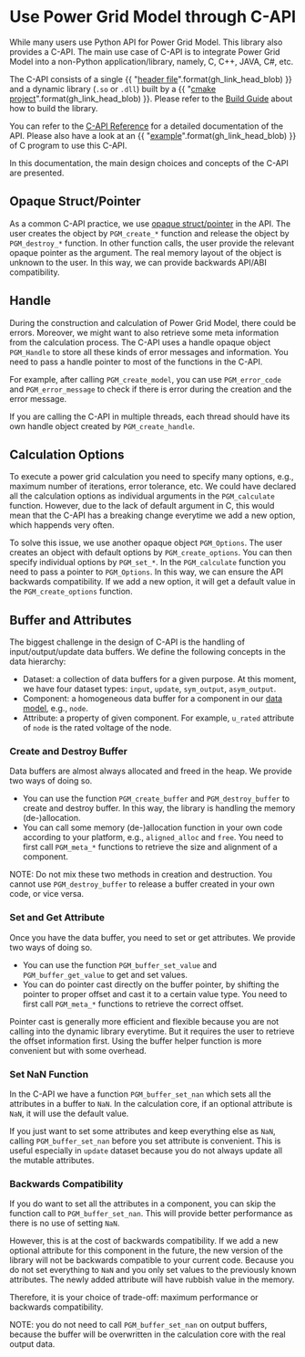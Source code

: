 <!--
SPDX-FileCopyrightText: 2022 Contributors to the Power Grid Model project <dynamic.grid.calculation@alliander.com>

SPDX-License-Identifier: MPL-2.0
-->

# Use Power Grid Model through C-API

While many users use Python API for Power Grid Model.
This library also provides a C-API. 
The main use case of C-API is to integrate Power Grid Model into a non-Python application/library, namely, C, C++, JAVA, C#, etc. 

The C-API consists of a single 
{{ "[header file]({}/include/power_grid_model_c.h)".format(gh_link_head_blob) }}
and a dynamic library (`.so` or `.dll`) built by a 
{{ "[cmake project]({}/power_grid_model_c/CMakeLists.txt)".format(gh_link_head_blob) }}.
Please refer to the [Build Guide](./build-guide.md) about how to build the library.

You can refer to the [C-API Reference](../api_reference/power-grid-model-c-api-reference.rst)
for a detailed documentation of the API. 
Please also have a look at an 
{{ "[example]({}/power_grid_model_c_example/main.c)".format(gh_link_head_blob) }}
of C program to use this C-API.

In this documentation, the main design choices and concepts of the C-API are presented.

## Opaque Struct/Pointer

As a common C-API practice, we use [opaque struct/pointer](https://en.wikipedia.org/wiki/Opaque_pointer) in the API. 
The user creates the object by `PGM_create_*` function and release the object by `PGM_destroy_*` function.
In other function calls, the user provide the relevant opaque pointer as the argument.
The real memory layout of the object is unknown to the user.
In this way, we can provide backwards API/ABI compatibility.

## Handle

During the construction and calculation of Power Grid Model, there could be errors.
Moreover, we might want to also retrieve some meta information from the calculation process.
The C-API uses a handle opaque object `PGM_Handle` to store all these kinds of error messages and information.
You need to pass a handle pointer to most of the functions in the C-API.

For example, after calling `PGM_create_model`, you can use `PGM_error_code` and `PGM_error_message` 
to check if there is error during the creation and the error message.

If you are calling the C-API in multiple threads, each thread should have its own handle object created by `PGM_create_handle`.

## Calculation Options

To execute a power grid calculation you need to specify many options, 
e.g., maximum number of iterations, error tolerance, etc.
We could have declared all the calculation options as individual arguments in the `PGM_calculate` function.
However, due to the lack of default argument in C, 
this would mean that the C-API has a breaking change everytime we add a new option,
which happends very often.

To solve this issue, we use another opaque object `PGM_Options`. The user creates an object with default options by `PGM_create_options`. You can then specify individual options by `PGM_set_*`. 
In the `PGM_calculate` function you need to pass a pointer to `PGM_Options`.
In this way, we can ensure the API backwards compatibility.
If we add a new option, it will get a default value in the `PGM_create_options` function.

## Buffer and Attributes

The biggest challenge in the design of C-API is the handling of input/output/update data buffers.
We define the following concepts in the data hierarchy:

* Dataset: a collection of data buffers for a given purpose. 
At this moment, we have four dataset types: `input`, `update`, `sym_output`, `asym_output`.
* Component: a homogeneous data buffer for a component in our [data model](../user_manual/components.md), e.g., `node`.
* Attribute: a property of given component. For example, `u_rated` attribute of `node` is the rated voltage of the node.

### Create and Destroy Buffer

Data buffers are almost always allocated and freed in the heap. We provide two ways of doing so.

* You can use the function `PGM_create_buffer` and `PGM_destroy_buffer` to create and destroy buffer.
In this way, the library is handling the memory (de-)allocation.
* You can call some memory (de-)allocation function in your own code according to your platform, 
e.g., `aligned_alloc` and `free`.
You need to first call `PGM_meta_*` functions to retrieve the size and alignment of a component.

NOTE: Do not mix these two methods in creation and destruction.
You cannot use `PGM_destroy_buffer` to release a buffer created in your own code, or vice versa.

### Set and Get Attribute

Once you have the data buffer, you need to set or get attributes. We provide two ways of doing so.

* You can use the function `PGM_buffer_set_value` and `PGM_buffer_get_value` to get and set values.
* You can do pointer cast directly on the buffer pointer, by shifting the pointer to proper offset
and cast it to a certain value type. 
You need to first call `PGM_meta_*` functions to retrieve the correct offset.

Pointer cast is generally more efficient and flexible because you are not calling into the 
dynamic library everytime. But it requires the user to retrieve the offset information first.
Using the buffer helper function is more convenient but with some overhead.

### Set NaN Function

In the C-API we have a function `PGM_buffer_set_nan` which sets all the attributes in a buffer to `NaN`.
In the calculation core, if an optional attribute is `NaN`, it will use the default value.

If you just want to set some attributes and keep everything else as `NaN`, 
calling `PGM_buffer_set_nan` before you set attribute is convenient.
This is useful especially in `update` dataset because you do not always update all the mutable attributes.

### Backwards Compatibility

If you do want to set all the attributes in a component, you can skip the function call to `PGM_buffer_set_nan`.
This will provide better performance as there is no use of setting `NaN`.

However, this is at the cost of backwards compatibility.
If we add a new optional attribute for this component in the future,
the new version of the library will not be backwards compatible to your current code.
Because you do not set everything to `NaN` and you only set values to the previously known attributes.
The newly added attribute will have rubbish value in the memory.

Therefore, it is your choice of trade-off: maximum performance or backwards compatibility.

NOTE: you do not need to call `PGM_buffer_set_nan` on output buffers, 
because the buffer will be overwritten in the calculation core with the real output data.
